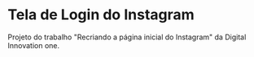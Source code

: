 # Tela de Login do Instagram
Projeto do trabalho "Recriando a página inicial do Instagram" da Digital Innovation one.
